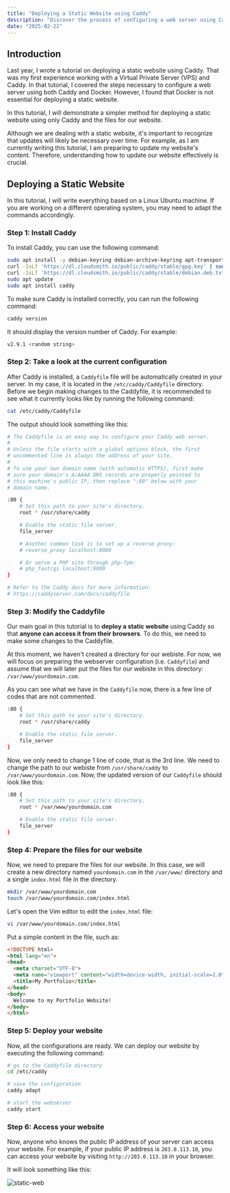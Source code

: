 ```yaml
---
title: "Deploying a Static Website using Caddy"
description: "Discover the process of configuring a web server using Caddy, empowering you to deploy your static website with ease and efficiency."
date: "2025-02-22"
---
```


## Introduction

Last year, I wrote a tutorial on deploying a static website using Caddy. That was my first experience working with a Virtual Private Server (VPS) and Caddy. In that tutorial, I covered the steps necessary to configure a web server using both Caddy and Docker. However, I found that Docker is not essential for deploying a static website.

In this tutorial, I will demonstrate a simpler method for deploying a static website using only Caddy and the files for our website. 

Although we are dealing with a static website, it's important to recognize that updates will likely be necessary over time. For example, as I am currently writing this tutorial, I am preparing to update my website's content. Therefore, understanding how to update our website effectively is crucial.

## Deploying a Static Website

In this tutorial, I will write everything based on a Linux Ubuntu machine. If you are working on a different operating system, you may need to adapt the commands accordingly.

### Step 1: Install Caddy

To install Caddy, you can use the following command:

```bash
sudo apt install -y debian-keyring debian-archive-keyring apt-transport-https curl
curl -1sLf 'https://dl.cloudsmith.io/public/caddy/stable/gpg.key' | sudo gpg --dearmor -o /usr/share/keyrings/caddy-stable-archive-keyring.gpg
curl -1sLf 'https://dl.cloudsmith.io/public/caddy/stable/debian.deb.txt' | sudo tee /etc/apt/sources.list.d/caddy-stable.list
sudo apt update
sudo apt install caddy
```

To make sure Caddy is installed correctly, you can run the following command:

```bash
caddy version
```

It should display the version number of Caddy. For example:

```bash
v2.9.1 <random string>
```

### Step 2: Take a look at the current configuration

After Caddy is installed, a `Caddyfile` file will be automatically created in your server. In my case, it is located in the `/etc/caddy/Caddyfile` directory. Before we begin making changes to the Caddyfile, it is recommended to see what it currently looks like by running the following command:

```bash
cat /etc/caddy/Caddyfile
```

The output should look something like this:

```bash
# The Caddyfile is an easy way to configure your Caddy web server.
#
# Unless the file starts with a global options block, the first
# uncommented line is always the address of your site.
#
# To use your own domain name (with automatic HTTPS), first make
# sure your domain's A/AAAA DNS records are properly pointed to
# this machine's public IP, then replace ":80" below with your
# domain name.

:80 {
    # Set this path to your site's directory.
    root * /usr/share/caddy

    # Enable the static file server.
    file_server

    # Another common task is to set up a reverse proxy:
    # reverse_proxy localhost:8080

    # Or serve a PHP site through php-fpm:
    # php_fastcgi localhost:9000
}

# Refer to the Caddy docs for more information:
# https://caddyserver.com/docs/caddyfile
```

### Step 3: Modify the Caddyfile

Our main goal in this tutorial is to **deploy a static website** using Caddy so that **anyone can access it from their browsers**. To do this, we need to make some changes to the Caddyfile.

At this moment, we haven't created a directory for our webiste. For now, we will focus on preparing the webserver configuration (i.e. `Caddyfile`) and assume that we will later put the files for our webiste in this directory: `/var/www/yourdomain.com`.

As you can see what we have in the `Caddyfile` now, there is a few line of codes that are not commented.

```bash
:80 {
    # Set this path to your site's directory.
    root * /usr/share/caddy

    # Enable the static file server.
    file_server
}
```

Now, we only need to change 1 line of code, that is the 3rd line. We need to change the path to our webiste from `/usr/share/caddy` to `/var/www/yourdomain.com`. Now, the updated version of our `Caddyfile` should look like this:

```bash
:80 {
    # Set this path to your site's directory.
    root * /var/www/yourdomain.com

    # Enable the static file server.
    file_server
}
```

### Step 4: Prepare the files for our website

Now, we need to prepare the files for our website. In this case, we will create a new directory named `yourdomain.com` in the `/var/www/` directory and a single `index.html` file in the directory.

```bash
mkdir /var/www/yourdomain.com
touch /var/www/yourdomain.com/index.html
```

Let's open the Vim editor to edit the `index.html` file:

```bash
vi /var/www/yourdomain.com/index.html
```

Put a simple content in the file, such as:

```html
<!DOCTYPE html>
<html lang="en">
<head>
  <meta charset="UTF-8">
  <meta name="viewport" content="width=device-width, initial-scale=1.0">
  <title>My Portfolio</title>
</head>
<body>
  Welcome to my Portfolio Website!
</body>
</html>
```

### Step 5: Deploy your website

Now, all the configurations are ready. We can deploy our website by executing the following command:

```bash
# go to the Caddyfile directory
cd /etc/caddy

# save the configuration
caddy adapt

# start the webserver
caddy start
```

### Step 6: Access your website

Now, anyone who knows the public IP address of your server can access your website. For example, if your public IP address is `203.0.113.10`, you can access your website by visiting `http://203.0.113.10` in your browser.

It will look something like this:

![static-web](/deploying-static-web/static-web.png)